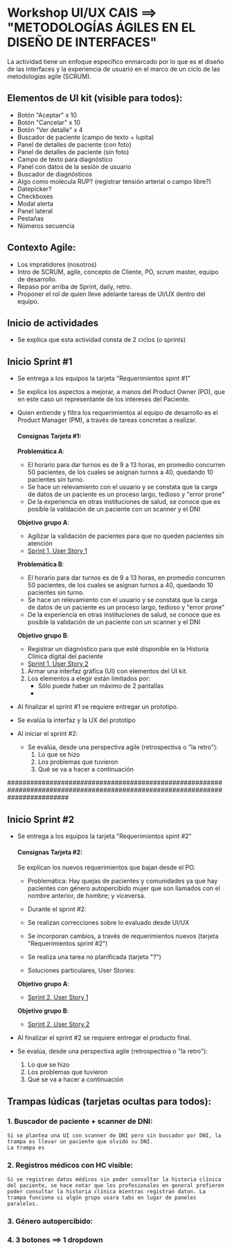 # Workshop UI/UX CAIS ==> "METODOLOGÍAS ÁGILES EN EL DISEÑO DE INTERFACES"
La actividad tiene un enfoque específico enmarcado por lo que es el diseño de las interfaces y la experiencia de usuario en el marco de un ciclo de las metodologías agile (SCRUM).

## Elementos de UI kit (visible para todos):
- Botón "Aceptar" x 10
- Botón "Cancelar" x 10
- Botón "Ver detalle" x 4
- Buscador de paciente (campo de texto + lupita)
- Panel de detalles de paciente (con foto)
- Panel de detalles de paciente (sin foto)
- Campo de texto para diagnóstico
- Panel con datos de la sesión de usuario
- Buscador de diagnósticos
- Algo como molécula RUP? (registrar tensión arterial o campo libre?)
- Datepicker?
- Checkboxes
- Modal alerta
- Panel lateral
- Pestañas
- Números secuencia


## Contexto Agile:
- Los impratidores (nosotros) 
- Intro de SCRUM, agile, concepto de Cliente, PO, scrum master, equipo de desarrollo.
- Repaso por arriba de Sprint, daily, retro.
- Proponer el rol de quien lleve adelante tareas de UI/UX dentro del equipo.

## Inicio de actividades
- Se explica que esta actividad consta de 2 ciclos (o sprints)

## Inicio Sprint #1
- Se entrega a los equipos la tarjeta "Requerimientos spint #1"
- Se explica los aspectos a mejorar, a manos del Product Owner (PO), que en este caso un representante de los intereses del Paciente. 
- Quien entiende y filtra los requerimientos al equipo de desarrollo es el Product Manager (PM), a través de tareas concretas a realizar.

    #### Consignas Tarjeta #1:
    
    **Problemática A**: 
    
    - El horario para dar turnos es de 9 a 13 horas, en promedio concurren 50 pacientes, de los cuales se asignan turnos a 40, quedando 10 pacientes sin turno.
    - Se hace un relevamiento con el usuario y se constata que la carga de datos de un paciente es un proceso largo, tedioso y "error prone"
    - De la experiencia en otras instituciones de salud, se conoce que es posible la validación de un paciente con un scanner y el DNI

    **Objetivo grupo A**: 

    - Agilizar la validación de pacientes para que no queden pacientes sin atención
    - [Sprint 1, User Story  1](user-stories/sprint-01-user-story-01.md)

    
    **Problemática B**: 
    
    - El horario para dar turnos es de 9 a 13 horas, en promedio concurren 50 pacientes, de los cuales se asignan turnos a 40, quedando 10 pacientes sin turno.
    - Se hace un relevamiento con el usuario y se constata que la carga de datos de un paciente es un proceso largo, tedioso y "error prone"
    - De la experiencia en otras instituciones de salud, se conoce que es posible la validación de un paciente con un scanner y el DNI
            

    **Objetivo grupo B**: 

    - Registrar un diagnóstico para que esté disponible en la Historia Clínica digital del paciente
    - [Sprint 1, User Story 2](./user-stories/sprint-01-user-story-02.md)
    
        

    1. Armar una interfaz gráfica (UI) con elementos del UI kit. 
    2. Los elementos a elegir están limitados por: 
        - Sólo puede haber un máximo de 2 pantallas
        - 

- Al finalizar el sprint #1 se requiere entregar un prototipo.
- Se evalúa la interfaz y la UX del prototipo
- Al iniciar el sprint #2:
    - Se evalúa, desde una perspectiva agile (retrospectiva o "la retro"):
        1. Lo que se hizo
        2. Los problemas que tuvieron
        3. Qué se va a hacer a continuación

################################################################################################################################

## Inicio Sprint #2
- Se entrega a los equipos la tarjeta "Requerimientos spint #2"

    #### Consignas Tarjeta #2:
    Se explican los nuevos requerimientos que bajan desde el PO. 
    - Problemática: Hay quejas de pacientes y comunidades ya que hay pacientes con género autopercibido mujer que son llamados con el nombre anterior, de hombre; y viceversa.

    - Durante el sprint #2: 
    - Se realizan correcciones sobre lo evaluado desde UI/UX
    - Se incorporan cambios, a través de requerimientos nuevos (tarjeta "Requerimientos sprint #2")
    - Se realiza una tarea no planificada (tarjeta "?")

    - Soluciones particulares, User Stories:

    **Objetivo grupo A**: 

    - [Sprint 2, User Story 1](./user-stories/sprint-02-user-story-01.md)

    **Objetivo grupo B**: 

    - [Sprint 2, User Story 2](./user-stories/sprint-02-user-story-01.md)

- Al finalizar el sprint #2 se requiere entregar el producto final.
- Se evalúa, desde una perspectiva agile (retrospectiva o "la retro"):
    1. Lo que se hizo
    2. Los problemas que tuvieron
    3. Qué se va a hacer a continuación

## Trampas lúdicas (tarjetas ocultas para todos):

### 1. Buscador de paciente + scanner de DNI:
    Si se plantea una UI con scanner de DNI pero sin buscador por DNI, la trampa es llevar un paciente que olvidó su DNI.
    La trampa es

### 2. Registros médicos con HC visible:
    Si se registran datos médicos sin poder consultar la historia clínica del paciente, se hace notar que los profesionales en general prefieren poder consultar la historia clínica mientras registran daton. La trampa funciona si algún grupo usara tabs en lugar de paneles paralelos. 

### 3. Género autopercibido:
    

### 4. 3 botones ==> 1 dropdown

